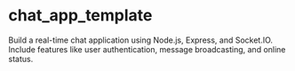 # chat_app_template
Build a real-time chat application using Node.js, Express, and Socket.IO. Include features like user authentication, message broadcasting, and online status.
